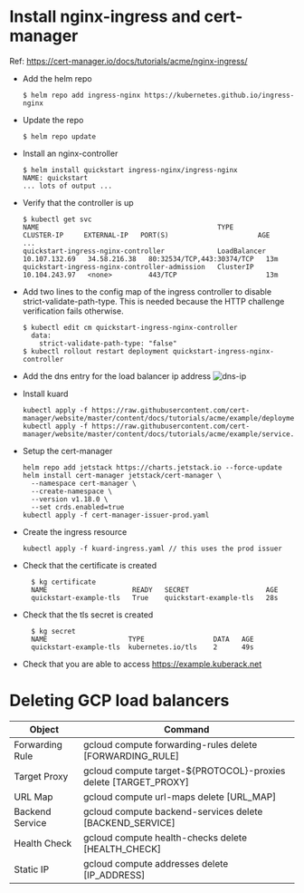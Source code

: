 
# Install nginx-ingress and cert-manager
Ref: https://cert-manager.io/docs/tutorials/acme/nginx-ingress/
 - Add the helm repo
   ```
   $ helm repo add ingress-nginx https://kubernetes.github.io/ingress-nginx
   ```
 - Update the repo
   ```
   $ helm repo update
   ```
 - Install an nginx-controller
   ```
   $ helm install quickstart ingress-nginx/ingress-nginx
   NAME: quickstart
   ... lots of output ...
   ```
 - Verify that the controller is up
   ```
   $ kubectl get svc
   NAME                                            TYPE           CLUSTER-IP     EXTERNAL-IP   PORT(S)                      AGE
   ...
   quickstart-ingress-nginx-controller             LoadBalancer   10.107.132.69   34.58.216.38   80:32534/TCP,443:30374/TCP   13m
   quickstart-ingress-nginx-controller-admission   ClusterIP      10.104.243.97   <none>         443/TCP                      13m
   ```
 - Add two lines to the config map of the ingress controller to disable 
   strict-validate-path-type. This is needed because the HTTP challenge 
   verification fails otherwise.
   ```
   $ kubectl edit cm quickstart-ingress-nginx-controller
     data:
       strict-validate-path-type: "false"
   $ kubectl rollout restart deployment quickstart-ingress-nginx-controller
   ```
 - Add the dns entry for the load balancer ip address 
   ![dns-ip](https://github.com/kuberack/platforms/cert-manager/dns-ip.png  "dns ip entry")

 - Install kuard
   ```
   kubectl apply -f https://raw.githubusercontent.com/cert-manager/website/master/content/docs/tutorials/acme/example/deployment.yaml
   kubectl apply -f https://raw.githubusercontent.com/cert-manager/website/master/content/docs/tutorials/acme/example/service.yaml
   ```
 - Setup the cert-manager
   ```
   helm repo add jetstack https://charts.jetstack.io --force-update
   helm install cert-manager jetstack/cert-manager \
     --namespace cert-manager \
     --create-namespace \
     --version v1.18.0 \
     --set crds.enabled=true
   kubectl apply -f cert-manager-issuer-prod.yaml 
   ```
 - Create the ingress resource
   ```
   kubectl apply -f kuard-ingress.yaml // this uses the prod issuer
   ```
 - Check that the certificate is created
   ```
     $ kg certificate
     NAME                     READY   SECRET                   AGE
     quickstart-example-tls   True    quickstart-example-tls   28s
   ```
 - Check that the tls secret is created
   ```
     $ kg secret
     NAME                    TYPE                 DATA   AGE
     quickstart-example-tls  kubernetes.io/tls    2      49s
   ```
 - Check that you are able to access https://example.kuberack.net


# Deleting GCP load balancers
|Object | Command |
|-------|---------|
|Forwarding Rule | gcloud compute forwarding-rules delete [FORWARDING_RULE] |
|Target Proxy | gcloud compute target-${PROTOCOL}-proxies delete [TARGET_PROXY] |
|URL Map | gcloud compute url-maps delete [URL_MAP] |
|Backend Service | gcloud compute backend-services delete [BACKEND_SERVICE] |
|Health Check | gcloud compute health-checks delete [HEALTH_CHECK] |
|Static IP | gcloud compute addresses delete [IP_ADDRESS] |

